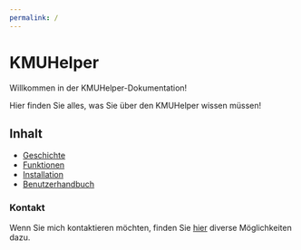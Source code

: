 ```yaml
---
permalink: /
---
```


# KMUHelper

Willkommen in der KMUHelper-Dokumentation!

Hier finden Sie alles, was Sie über den KMUHelper wissen müssen!

## Inhalt

-   [Geschichte](history.md)
-   [Funktionen](functions.md)
-   [Installation](installation.md)
-   [Benutzerhandbuch](manual.md)

### Kontakt

Wenn Sie mich kontaktieren möchten, finden Sie [hier](https://rafaelurben.github.io/diverses/rafaelurben/#kontakt) diverse Möglichkeiten dazu.
